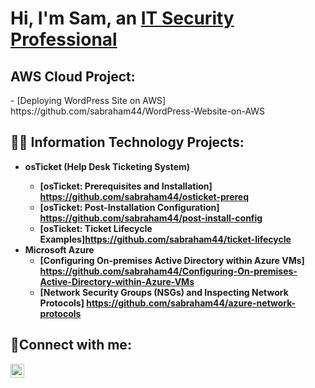 <h1>Hi, I'm Sam, an <a href="https://linkedin.com/in/samuiel-abraham">IT Security Professional</a></h1>
<h2> AWS Cloud Project:</h2>
- [Deploying WordPress Site on AWS] https://github.com/sabraham44/WordPress-Website-on-AWS
<h2>👨‍💻 Information Technology Projects:</h2>

- <b>osTicket (Help Desk Ticketing System)
  - [osTicket: Prerequisites and Installation] https://github.com/sabraham44/osticket-prereq
  - [osTicket: Post-Installation Configuration] https://github.com/sabraham44/post-install-config
  - [osTicket: Ticket Lifecycle Examples]https://github.com/sabraham44/ticket-lifecycle
- <b>Microsoft Azure</b>
  - [Configuring On-premises Active Directory within Azure VMs] https://github.com/sabraham44/Configuring-On-premises-Active-Directory-within-Azure-VMs
  - [Network Security Groups (NSGs) and Inspecting Network Protocols] https://github.com/sabraham44/azure-network-protocols

<h2>🤳Connect with me:</h2>

[<img align="left" alt="Josh | LinkedIn" width="22px" src="https://cdn.jsdelivr.net/npm/simple-icons@v3/icons/linkedin.svg" />][linkedin]

[linkedin]:https://www.linkedin.com/in/samuiel-abraham/
